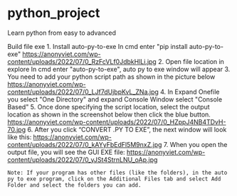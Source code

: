 # python_project
Learn python from easy to advanced

Build file exe
    1. Install auto-py-to-exe
        In cmd enter "pip install auto-py-to-exe"
    https://anonyviet.com/wp-content/uploads/2022/07/0_RzFcVLf0JdbkHlLi.jpg
    2. Open file location in explore
        In cmd enter "auto-py-to-exe", auto py to exe window will appear
    3. You need to add your python script path as shown in the picture below
    https://anonyviet.com/wp-content/uploads/2022/07/0_LJf7dUjbpKvL_ZNa.jpg
    4. In Expand Onefile you select "One Directory" and expand Console Window select "Console Based"
    5. Once done specifying the script location, select the output location as shown in the screenshot below then click the blue button.
    https://anonyviet.com/wp-content/uploads/2022/07/0_HZppJ4NB4TDvH-70.jpg
    6. After you click “CONVERT .PY TO EXE”, the next window will look like this:
    https://anonyviet.com/wp-content/uploads/2022/07/0_kAYyFbEdFl5M9nxZ.jpg
    7. When you open the output file, you will see the GUI EXE file:
    https://anonyviet.com/wp-content/uploads/2022/07/0_yJSt4StrnLNU_oAp.jpg

    Note: If your program has other files (like the folders), in the auto py to exe program, click on the Additional Files tab and select Add Folder and select the folders you can add.

        
